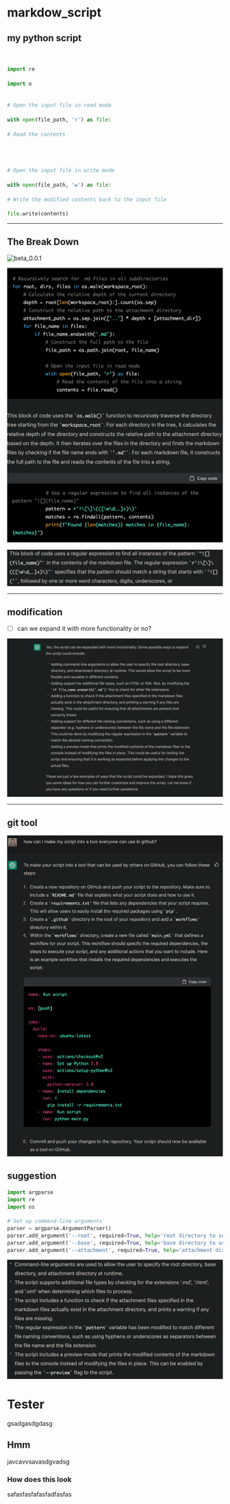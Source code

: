 # markdow_script


## my python script
``` python
  

import re

import o
  

# Open the input file in read mode

with open(file_path, 'r') as file:

# Read the contents 


  

# Open the input file in write mode

with open(file_path, 'w') as file:

# Write the modified contents back to the input file

file.write(contents)
```



---







## The Break Down

![beta_0.0.1](aharo_5.png)

![](../z/aharo_6.png)

![](../z/aharo_7.png)



--- 










## modification

- [ ] can we expand it with more functionality or no?


![](../z/aharo_8.png)


---











## git tool 

![](../z/aharo_9.png)



























## suggestion

```python
import argparse
import re
import os

# Set up command-line arguments
parser = argparse.ArgumentParser()
parser.add_argument('--root', required=True, help='root directory to search for files')
parser.add_argument('--base', required=True, help='base directory to use as reference')
parser.add_argument('--attachment', required=True, help='attachment directory to store attachments')

```


![](../z/aharo_10.png)







# Tester

gsadgasdgdasg

## Hmm
javcavvsavasdgvadsg


### How does this look
safasfasfafasfadfasfas